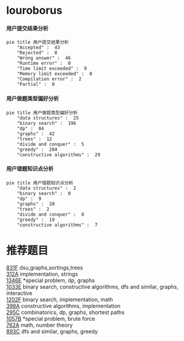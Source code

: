 # louroborus

<!-- tabs:start -->



#### **用户提交结果分析**

```mermaid
pie title 用户提交结果分析
    "Accepted" :  43
    "Rejected" :  0
    "Wrong answer" :  46
    "Runtime error" :  0
    "Time limit exceeded" :  9
    "Memory limit exceeded" :  0
    "Compilation error" :  2
    "Partial" :  0
```

#### **用户做题类型偏好分析**

```mermaid
pie title 用户做题类型偏好分析
    "data structures" :  25
    "binary search" :  196
    "dp" :  84
    "graphs" :  42
    "trees" :  12
    "divide and conquer" :  5
    "greedy" :  284
    "constructive algorithms" :  29
```
#### **用户错题知识点分析**

```mermaid
pie title 用户错题知识点分析
    "data structures" :  2
    "binary search" :  0
    "dp" :  9
    "graphs" :  20
    "trees" :  2
    "divide and conquer" :  0
    "greedy" :  19
    "constructive algorithms" :  7
```



<!-- tabs:end -->
# 推荐题目
[831F](https://codeforces.com/contest/831/problem/F)		dsu,graphs,sortings,trees		  
[312A](https://codeforces.com/contest/312/problem/A)		implementation,
                        strings		  
[1346E](https://codeforces.com/contest/1346/problem/E)		*special problem,
                        dp,
                        graphs		  
[1033E](https://codeforces.com/contest/1033/problem/E)		binary search,
                        constructive algorithms,
                        dfs and similar,
                        graphs,
                        interactive		  
[1202F](https://codeforces.com/contest/1202/problem/F)		binary search,
                        implementation,
                        math		  
[398A](https://codeforces.com/contest/398/problem/A)		constructive algorithms,
                        implementation		  
[295C](https://codeforces.com/contest/295/problem/C)		combinatorics,
                        dp,
                        graphs,
                        shortest paths		  
[1057B](https://codeforces.com/contest/1057/problem/B)		*special problem,
                        brute force		  
[762A](https://codeforces.com/contest/762/problem/A)		math,
                        number theory		  
[893C](https://codeforces.com/contest/893/problem/C)		dfs and similar,
                        graphs,
                        greedy		  
